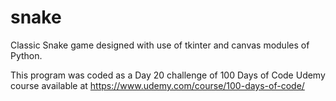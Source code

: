 # snake
Classic Snake game designed with use of tkinter and canvas modules of Python.

This program was coded as a Day 20 challenge of 100 Days of Code Udemy course available at https://www.udemy.com/course/100-days-of-code/
